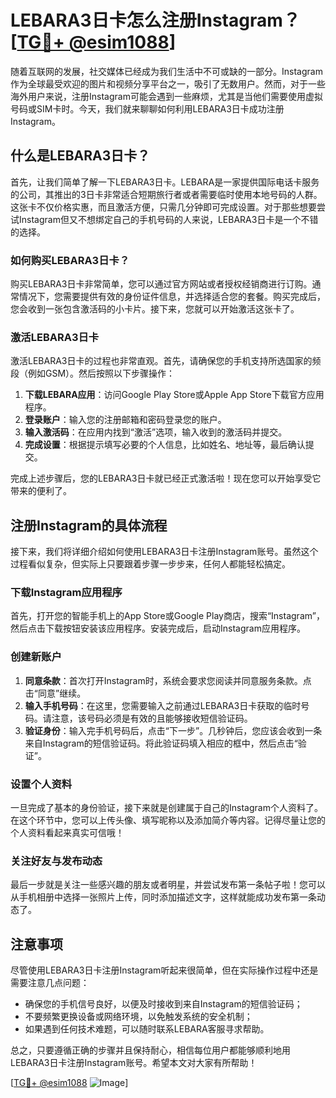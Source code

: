 # LEBARA3日卡怎么注册Instagram？[[TG💪+ @esim1088](https://t.me/s/esim1088)]

随着互联网的发展，社交媒体已经成为我们生活中不可或缺的一部分。Instagram作为全球最受欢迎的图片和视频分享平台之一，吸引了无数用户。然而，对于一些海外用户来说，注册Instagram可能会遇到一些麻烦，尤其是当他们需要使用虚拟号码或SIM卡时。今天，我们就来聊聊如何利用LEBARA3日卡成功注册Instagram。

## 什么是LEBARA3日卡？

首先，让我们简单了解一下LEBARA3日卡。LEBARA是一家提供国际电话卡服务的公司，其推出的3日卡非常适合短期旅行者或者需要临时使用本地号码的人群。这张卡不仅价格实惠，而且激活方便，只需几分钟即可完成设置。对于那些想要尝试Instagram但又不想绑定自己的手机号码的人来说，LEBARA3日卡是一个不错的选择。

### 如何购买LEBARA3日卡？

购买LEBARA3日卡非常简单，您可以通过官方网站或者授权经销商进行订购。通常情况下，您需要提供有效的身份证件信息，并选择适合您的套餐。购买完成后，您会收到一张包含激活码的小卡片。接下来，您就可以开始激活这张卡了。

### 激活LEBARA3日卡

激活LEBARA3日卡的过程也非常直观。首先，请确保您的手机支持所选国家的频段（例如GSM）。然后按照以下步骤操作：

1. **下载LEBARA应用**：访问Google Play Store或Apple App Store下载官方应用程序。
2. **登录账户**：输入您的注册邮箱和密码登录您的账户。
3. **输入激活码**：在应用内找到“激活”选项，输入收到的激活码并提交。
4. **完成设置**：根据提示填写必要的个人信息，比如姓名、地址等，最后确认提交。

完成上述步骤后，您的LEBARA3日卡就已经正式激活啦！现在您可以开始享受它带来的便利了。

## 注册Instagram的具体流程

接下来，我们将详细介绍如何使用LEBARA3日卡注册Instagram账号。虽然这个过程看似复杂，但实际上只要跟着步骤一步步来，任何人都能轻松搞定。

### 下载Instagram应用程序

首先，打开您的智能手机上的App Store或Google Play商店，搜索“Instagram”，然后点击下载按钮安装该应用程序。安装完成后，启动Instagram应用程序。

### 创建新账户

1. **同意条款**：首次打开Instagram时，系统会要求您阅读并同意服务条款。点击“同意”继续。
2. **输入手机号码**：在这里，您需要输入之前通过LEBARA3日卡获取的临时号码。请注意，该号码必须是有效的且能够接收短信验证码。
3. **验证身份**：输入完手机号码后，点击“下一步”。几秒钟后，您应该会收到一条来自Instagram的短信验证码。将此验证码填入相应的框中，然后点击“验证”。

### 设置个人资料

一旦完成了基本的身份验证，接下来就是创建属于自己的Instagram个人资料了。在这个环节中，您可以上传头像、填写昵称以及添加简介等内容。记得尽量让您的个人资料看起来真实可信哦！

### 关注好友与发布动态

最后一步就是关注一些感兴趣的朋友或者明星，并尝试发布第一条帖子啦！您可以从手机相册中选择一张照片上传，同时添加描述文字，这样就能成功发布第一条动态了。

## 注意事项

尽管使用LEBARA3日卡注册Instagram听起来很简单，但在实际操作过程中还是需要注意几点问题：

- 确保您的手机信号良好，以便及时接收到来自Instagram的短信验证码；
- 不要频繁更换设备或网络环境，以免触发系统的安全机制；
- 如果遇到任何技术难题，可以随时联系LEBARA客服寻求帮助。

总之，只要遵循正确的步骤并且保持耐心，相信每位用户都能够顺利地用LEBARA3日卡注册Instagram账号。希望本文对大家有所帮助！

[[TG💪+ @esim1088](https://t.me/s/esim1088) ![Image](https://i.postimg.cc/4NQfJmqS/Snipaste-2025-05-13-00-14-12.png)]